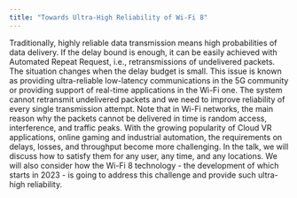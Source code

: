 ```yaml
---
title: "Towards Ultra-High Reliability of Wi-Fi 8"
---
```

Traditionally, highly reliable data transmission means high probabilities of data delivery. 
If the delay bound is enough, it can be easily achieved with Automated Repeat Request, i.e., retransmissions of undelivered packets. 
The situation changes when the delay budget is small. 
This issue is known as providing ultra-reliable low-latency communications in the 5G community or providing support of real-time applications in the Wi-Fi one. 
The system cannot retransmit undelivered packets and we need to improve reliability of every single transmission attempt. 
Note that in Wi-Fi networks, the main reason why the packets cannot be delivered in time is random access, interference, and traffic peaks. 
With the growing popularity of Cloud VR applications, online gaming and industrial automation, the requirements on delays, losses, and throughput become more challenging. 
In the talk, we will discuss how to satisfy them for any user, any time, and any locations.
We will also consider how the Wi-Fi 8 technology - the development of which starts in 2023 - is going to address this challenge and provide such ultra-high reliability.
